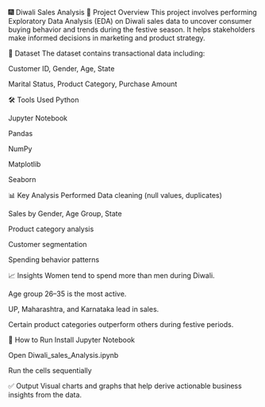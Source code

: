 🎆 Diwali Sales Analysis
📌 Project Overview
This project involves performing Exploratory Data Analysis (EDA) on Diwali sales data to uncover consumer buying behavior and trends during the festive season. It helps stakeholders make informed decisions in marketing and product strategy.

📂 Dataset
The dataset contains transactional data including:

Customer ID, Gender, Age, State

Marital Status, Product Category, Purchase Amount

🛠️ Tools Used
Python

Jupyter Notebook

Pandas

NumPy

Matplotlib

Seaborn

📊 Key Analysis Performed
Data cleaning (null values, duplicates)

Sales by Gender, Age Group, State

Product category analysis

Customer segmentation

Spending behavior patterns

📈 Insights
Women tend to spend more than men during Diwali.

Age group 26–35 is the most active.

UP, Maharashtra, and Karnataka lead in sales.

Certain product categories outperform others during festive periods.

📁 How to Run
Install Jupyter Notebook

Open Diwali_sales_Analysis.ipynb

Run the cells sequentially

✅ Output
Visual charts and graphs that help derive actionable business insights from the data.
